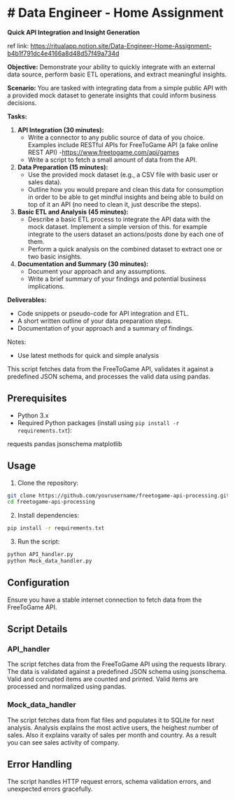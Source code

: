 # # Data Engineer - Home Assignment

**Quick API Integration and Insight Generation**

ref link: https://ritualapp.notion.site/Data-Engineer-Home-Assignment-b4b1f791dc4e4166a8d48d57f49a734d


**Objective:**
Demonstrate your ability to quickly integrate with an external data source, perform basic ETL operations, and extract meaningful insights.

**Scenario:**
You are tasked with integrating data from a simple public API with a provided mock dataset to generate insights that could inform business decisions.

**Tasks:**

1. **API Integration (30 minutes):**
    - Write a connector to any public source of data of you choice. Examples include RESTful APIs for FreeToGame API (a fake online REST API) -https://www.freetogame.com/api/games
    - Write a script to fetch a small amount of data from the API.
2. **Data Preparation (15 minutes):**
    - Use the provided mock dataset (e.g., a CSV file with basic user or sales data).
    - Outline how you would prepare and clean this data for consumption in order to be able to get mindful insights and being able to build on top of it an API (no need to clean it, just describe the steps).
3. **Basic ETL and Analysis (45 minutes):**
    - Describe a basic ETL process to integrate the API data with the mock dataset. Implement a simple version of this. for example integrate to the users dataset an actions/posts done by each one of them.
    - Perform a quick analysis on the combined dataset to extract one or two basic insights.
4. **Documentation and Summary (30 minutes):**
    - Document your approach and any assumptions.
    - Write a brief summary of your findings and potential business implications.

**Deliverables:**

- Code snippets or pseudo-code for API integration and ETL.
- A short written outline of your data preparation steps.
- Documentation of your approach and a summary of findings.

Notes:

- Use latest methods for quick and simple analysis




This script fetches data from the FreeToGame API, validates it against a predefined JSON schema, and processes the valid data using pandas.

## Prerequisites

- Python 3.x
- Required Python packages (install using `pip install -r requirements.txt`):


requests
pandas
jsonschema
matplotlib


## Usage

1. Clone the repository:

 ```bash
 git clone https://github.com/yourusername/freetogame-api-processing.git
 cd freetogame-api-processing
```

2. Install dependencies:
 ```bash
pip install -r requirements.txt
```

3. Run the script:
```bash
python API_handler.py
python Mock_data_handler.py
```

## Configuration
Ensure you have a stable internet connection to fetch data from the FreeToGame API.

## Script Details

### API_handler
The script fetches data from the FreeToGame API using the requests library.
The data is validated against a predefined JSON schema using jsonschema.
Valid and corrupted items are counted and printed.
Valid items are processed and normalized using pandas.


### Mock_data_handler

The script fetches data from flat files and populates it to SQLite for next analysis.
Analysis explains the most active users, the heighest number of sales. Also it explains varaity of sales per month and country. As a result you can see sales activity of company. 

## Error Handling
The script handles HTTP request errors, schema validation errors, and unexpected errors gracefully.